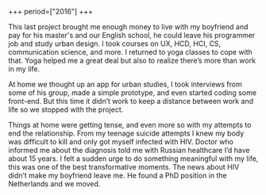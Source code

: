 +++
period=["2016"]
+++

This last project brought me enough money to live with my boyfriend and pay for his master's and our English school, he could leave his programmer job and study urban design. I took courses on UX, HCD, HCI, CS, communication science, and more. I returned to yoga classes to cope with that. Yoga helped me a great deal but also to realize there’s more than work in my life. 

At home we thought up an app for urban studies, I took interviews from some of his group, made a simple prototype, and even started coding some front-end. But this time it didn’t work to keep a distance between work and life so we stopped with the project. 

Things at home were getting tense, and even more so with my attempts to end the relationship. From my teenage suicide attempts I knew my body was difficult to kill and only got myself infected with HIV. Doctor who informed me about the diagnosis told me with Russian healthcare I’d have about 15 years. I felt a sudden urge to do something meaningful with my life, this was one of the best transformative moments. The news about HIV didn’t make my boyfriend leave me. He found a PhD position in the Netherlands and we moved.
